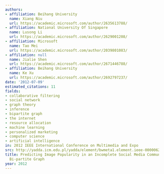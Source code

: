 ```yaml
---
authors:
- affiliation: Beihang University
  name: Xiang Niu
  url: https://academic.microsoft.com/author/2635613788/
- affiliation: National University Of Singapore
  name: Lusong Li
  url: https://academic.microsoft.com/author/2629001208/
- affiliation: Microsoft
  name: Tao Mei
  url: https://academic.microsoft.com/author/2039801083/
- affiliation: null
  name: Jialie Shen
  url: https://academic.microsoft.com/author/2671446788/
- affiliation: Beihang University
  name: Ke Xu
  url: https://academic.microsoft.com/author/2692797237/
date: '2012-07-09'
estimated_citations: 11
fields:
- collaborative filtering
- social network
- graph theory
- inference
- bipartite graph
- the internet
- resource allocation
- machine learning
- personalized marketing
- computer science
- artificial intelligence
in: 2012 IEEE International Conference on Multimedia and Expo
src: http://yadda.icm.edu.pl/yadda/element/bwmeta1.element.ieee-000006298490
title: Predicting Image Popularity in an Incomplete Social Media Community by a Weighted
  Bi-partite Graph
year: 2012
---
```

